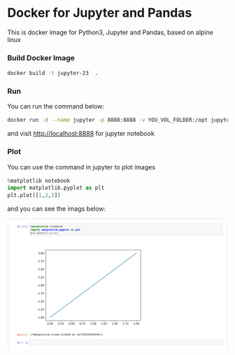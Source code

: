 # Docker for Jupyter and Pandas

This is docker image for Python3, Jupyter and Pandas, based on alpine linux

### Build Docker Image

```bash
docker build -t jupyter-23  .
```

### Run

You can run the command below:

```bash
docker run -d --name jupyter -p 8888:8888 -v YOU_VOL_FOLDER:/opt jupyter-23
```

and visit [http://localhost:8888](http://localhost:8888) for jupyter notebook

### Plot

You can use the command in jupyter to plot images

```python
%matplotlib notebook
import matplotlib.pyplot as plt
plt.plot([1,2,3])
```

and you can see the imags below:

![screenshot](screenshot.png)
